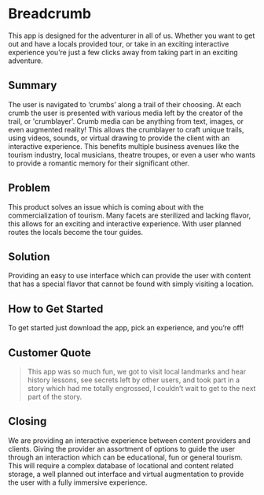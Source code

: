 # Breadcrumb #
This app is designed for the adventurer in all of us. Whether you want to get out and have a locals provided tour, or take in an exciting interactive experience you’re just a few clicks away from taking part in an exciting adventure.

## Summary ##

The user is navigated to ‘crumbs’ along a trail of their choosing. At each crumb the user is presented with various media left by the creator of the trail, or 'crumblayer'. Crumb media can be anything from text, images, or even augmented reality! This allows the crumblayer to craft unique trails, using videos, sounds, or virtual drawing to provide the client with an interactive experience.
This benefits multiple business avenues like the tourism industry, local musicians, theatre troupes, or even a user who wants to provide a romantic memory for their significant other.

## Problem ##
This product solves an issue which is coming about with the commercialization of tourism. Many facets are sterilized and lacking flavor, this allows for an exciting and interactive experience. With user planned routes the locals become the tour guides.

## Solution ##
Providing an easy to use interface which can provide the user with content that has a special flavor that cannot be found with simply visiting a location.

## How to Get Started ##
To get started just download the app, pick an experience, and you’re off!

## Customer Quote ##
> This app was so much fun, we got to visit local landmarks and hear history lessons, see secrets left by other users, and took part in a story which had me totally engrossed, I couldn’t wait to get to the next part of the story.

## Closing  ##
We are providing an interactive experience between content providers and clients. Giving the provider an assortment of options to guide the user through an interaction which can be educational, fun or general tourism. This will require a complex database of locational and content related storage, a well planned out interface and virtual augmentation to provide the user with a fully immersive experience.
